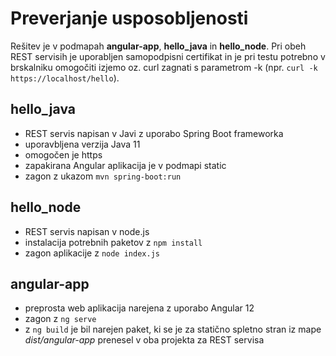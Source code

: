 # Preverjanje usposobljenosti
Rešitev je v podmapah **angular-app**, **hello_java** in **hello_node**. 
Pri obeh REST servisih je uporabljen samopodpisni certifikat in je pri testu potrebno v brskalniku omogočiti izjemo oz. curl zagnati s parametrom -k (npr. `curl -k https://localhost/hello`).

## hello_java
 - REST servis napisan v Javi z uporabo Spring Boot frameworka
 - uporavbljena verzija Java 11
 - omogočen je https
 - zapakirana Angular aplikacija je v podmapi static
 - zagon z ukazom `mvn spring-boot:run`

## hello_node
 - REST servis napisan v node.js
 - instalacija potrebnih paketov z `npm install`
 - zagon aplikacije z `node index.js`

## angular-app
- preprosta web aplikacija narejena z uporabo Angular 12
- zagon z `ng serve`
- z `ng build` je bil narejen paket, ki se je za statično spletno stran iz mape *dist/angular-app* prenesel v oba projekta za REST servisa
